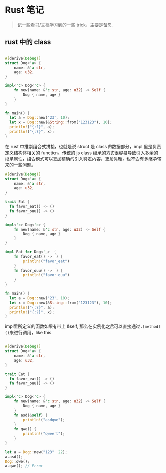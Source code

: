 # Rust 笔记

> 记一些看书/文档学习到的一些 trick，主要是备忘.

## rust 中的 class

```rust

#[derive(Debug)]
struct Dog<'a> {
    name: &'a str,
    age: u32,
}

impl<'c> Dog<'c> {
    fn new(name: &'c str, age: u32) -> Self {
        Dog { name, age }
    }
}

fn main() {
  let a = Dog::new("23", 10);
  let x = Dog::new(&String::from("123123"), 10);
  println!("{:?}", a);
  println!("{:?}", x);
}

```

在 rust 中推崇组合式拼接，也就是说 struct 是 class 的数据部分，impl 里是负责定义结构体相关的 function。传统的 js class 继承的方式很容易导致引入多余的继承属性，组合模式可以更加精确的引入特定内容，更加优雅，也不会有多继承带来的一些问题。

```rust
#[derive(Debug)]
struct Dog<'a> {
    name: &'a str,
    age: u32,
}

trait Eat {
  fn favor_eat() -> ();
  fn favor_ouu() -> ();
}

impl<'c> Dog<'c> {
    fn new(name: &'c str, age: u32) -> Self {
        Dog { name, age }
    }
}

impl Eat for Dog<'_>  {
    fn favor_eat() -> () {
        println!("favor_eat")
    }
    fn favor_ouu() -> () {
        println!("favor_ouu")
    }
}

fn main() {
  let a = Dog::new("23", 10);
  let x = Dog::new(&String::from("123123"), 10);
  println!("{:?}", a);
  println!("{:?}", x);
}

```

impl里所定义的函数如果有带上 &self, 那么在实例化之后可以直接通过`.[method]()`来进行调用，like this.

```rust

#[derive(Debug)]
struct Dog<'a> {
    name: &'a str,
    age: u32,
}

trait Eat {
  fn favor_eat() -> ();
  fn favor_ouu() -> ();
}

impl<'c> Dog<'c> {
    fn new(name: &'c str, age: u32) -> Self {
        Dog { name, age }
    }
    fn asd(&self) {
        println!("asdqwe");
    }
    fn qwe() {
        println!("qweert");
    }
}

let a = Dog::new("123", 22);
a.asd();
Dog::qwe();
a.qwe(); // Error

```